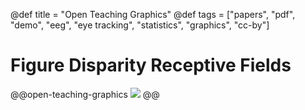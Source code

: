 @def title = "Open Teaching Graphics"
@def tags = ["papers", "pdf", "demo", "eeg", "eye tracking", "statistics", "graphics", "cc-by"]

# Figure Disparity Receptive Fields


@@open-teaching-graphics
![](/assets/teaching-resources/open-teaching-graphics/figure_disparity_receptiveFields.png)
@@


